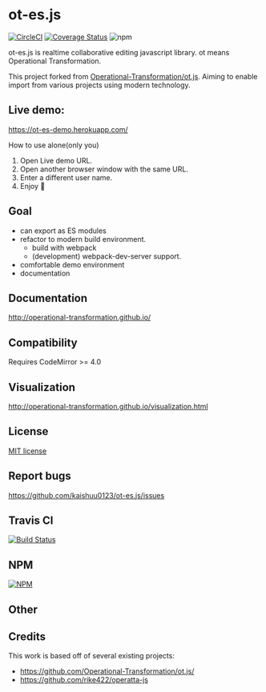 # ot-es.js

[![CircleCI](https://circleci.com/gh/kaishuu0123/ot-es.js.svg?style=svg)](https://circleci.com/gh/kaishuu0123/ot-es.js)
[![Coverage Status](https://coveralls.io/repos/github/kaishuu0123/ot-es.js/badge.svg?branch=master)](https://coveralls.io/github/kaishuu0123/ot-es.js?branch=master)
![npm](https://img.shields.io/npm/dt/ot-es.js.svg)

ot-es.js is realtime collaborative editing javascript library.
ot means Operational Transformation.

This project forked from [Operational-Transformation/ot.js](https://github.com/Operational-Transformation/ot.js).
Aiming to enable import from various projects using modern technology.
## Live demo:

https://ot-es-demo.herokuapp.com/

How to use alone(only you)

1. Open Live demo URL.
1. Open another browser window with the same URL.
1. Enter a different user name.
1. Enjoy :tada:

## Goal

* can export as ES modules
* refactor to modern build environment.
  * build with webpack
  * (development) webpack-dev-server support.
* comfortable demo environment
* documentation

## Documentation

http://operational-transformation.github.io/

## Compatibility

Requires CodeMirror >= 4.0

## Visualization

http://operational-transformation.github.io/visualization.html
## License

[MIT license](https://github.com/kaishuu0123/ot-es.js/blob/master/LICENSE)

## Report bugs

https://github.com/kaishuu0123/ot-es.js/issues

## Travis CI

[![Build Status][travis-image]][travis-url]

## NPM

[![NPM][npm-image]][npm-url]

## Other 

[npm-image]: https://img.shields.io/npm/v/ot.svg?style=flat
[npm-url]: https://npmjs.org/package/ot
[travis-image]: https://img.shields.io/travis/Operational-Transformation/ot.js.svg?style=flat
[travis-url]: https://travis-ci.org/Operational-Transformation/ot.js

## Credits

This work is based off of several existing projects:

* https://github.com/Operational-Transformation/ot.js/
* https://github.com/rike422/operatta-js

